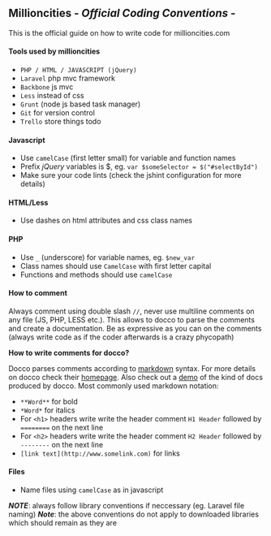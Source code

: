 ## Millioncities *- Official Coding Conventions -*

This is the official guide on how to write code for millioncities.com

#### Tools used by millioncities
* `PHP / HTML / JAVASCRIPT (jQuery)`
* `Laravel` php mvc framework
* `Backbone` js mvc
* `Less` instead of css
* `Grunt` (node js based task manager)
* `Git` for version control
* `Trello` store things todo

#### Javascript
* Use `camelCase` (first letter small) for variable and function names
* Prefix *jQuery* variables is $, eg. `var $someSelector = $("#selectById")`
* Make sure your code lints (check the jshint configuration for more details)

#### HTML/Less
* Use dashes on html attributes and css class names 

#### PHP
* Use `_` (underscore) for variable names, eg. `$new_var`
* Class names should use `CamelCase` with first letter capital
* Functions and methods should use `camelCase`

#### How to comment
Always comment using double slash `//`, never use multiline comments on any file (JS, PHP, LESS etc.).
This allows to docco to parse the comments and create a documentation.
Be as expressive as you can on the comments (always write code as if the coder afterwards is a crazy phycopath)

**How to write comments for docco?**

Docco parses comments according to [markdown](http://daringfireball.net/projects/markdown/syntax) syntax.
For more details on docco check their [homepage](http://jashkenas.github.io/docco/).
Also check out a [demo](http://underscorejs.org/docs/underscore.html) of the kind of docs produced by docco.
Most commonly used markdown notation:
* `**Word**` for bold
* `*Word*` for italics
* For `<h1>` headers write write the header comment `H1 Header` followed by `========` on the next line
* For `<h2>` headers write write the header comment `H2 Header` followed by `--------` on the next line
* `[link text](http://www.somelink.com)` for links

#### Files
* Name files using `camelCase` as in javascript


*__NOTE__*: always follow library conventions if neccessary (eg. Laravel file naming)
*__Note__*: the above conventions do not apply to downloaded libraries which should remain as they are
